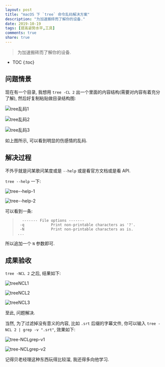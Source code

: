 ```yaml
---
layout: post
title: "macOS 下 `tree` 命令乱码解决方案"
description: "为加速搬砖而了解你的设备."
date: 2019-10-19
tags: [提高姿势水平,工具]
comments: true
share: true
---
```


> 为加速搬砖而了解你的设备.

* TOC
{:toc}

## 问题情景

现在有一个目录, 我想用 `tree -CL 2` 出一个里面的内容结构(需要对内容有着充分了解), 然后好复制粘贴做目录结构图:

![tree乱码1](https://upload.cc/i1/2019/10/19/k98zed.png)

![tree乱码2](https://upload.cc/i1/2019/10/19/Nk3DfR.png)

![tree乱码3](https://upload.cc/i1/2019/10/19/sqL4QZ.png)

如上图所示, 可以看到明显的伤感情的乱码.

## 解决过程

不外乎就是问某歌问某度或是 `--help` 或是看官方文档或是看 API.

`tree --help` 一下:

![tree--help-1](https://upload.cc/i1/2019/10/19/WPU9hQ.png)

![tree--help-2](https://upload.cc/i1/2019/10/19/qMC5EN.png)

可以看到一条:

> ```
>   ------- File options -------
>  -q            Print non-printable characters as '?'.
>  -N            Print non-printable characters as is.
> ...
> ```

所以追加一个 `N` 参数即可.

## 成果验收

`tree -NCL 2` 之后, 结果如下:

![treeNCL1](https://upload.cc/i1/2019/10/19/t2v5WL.png)

![treeNCL2](https://upload.cc/i1/2019/10/19/oTpW5Q.png)

![treeNCL3](https://upload.cc/i1/2019/10/19/4wkGHE.png)

至此, 问题解决.

当然, 为了过滤掉没有意义的内容, 比如 `.srt` 后缀的字幕文件, 你可以输入 `tree -NCL 2 | grep -v ".srt"`, 效果如下:

![tree-NCLgrep-v1](https://upload.cc/i1/2019/10/19/YxIq21.png)

![tree-NCLgrep-v2](https://upload.cc/i1/2019/10/19/a09qKU.png)

记得贝老经理这种东西玩得比较溜, 我还得多向他学习.